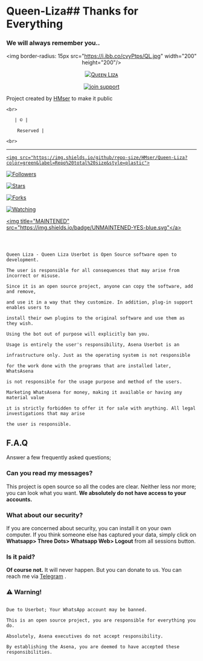 # Queen-Liza## Thanks for Everything

### We will always remember you..

<div align="center">

  <img border-radius: 15px src="https://i.ibb.co/cvyPtps/QL.jpg" width="200" height="200"/>

  <p align="center">

<a href="#"><img title="Qᴜᴇᴇɴ Lɪᴢᴀ" src="https://img.shields.io/badge/HMser-pink?colorA=%23ff0000&colorB=%23017e40&style=for-the-badge"></a>

</p>

  <p align="center">

<a href="https://chat.whatsapp.com/Eq2IZ59kFaBEp8M8Y3Nrqd"><img title="join support" src="https://img.shields.io/badge/join_support-HMser/pinkymwol?color=black&style=for-the-badge&logo=whatsapp"></a>

</p>

</div>

<p align="center">

Project created by <a href="https://github.com/HMser">HMser</a> to make it public

    <br>

       | © |

        Reserved |

    <br> 

</p>

----

  <p align="center">

  <a href="https://github.com/HMser/Queen-Liza ">

    <img src="https://img.shields.io/github/repo-size/HMser/Queen-Liza?color=green&label=Repo%20total%20size&style=plastic">

<p align="center">

<a href="https://github.com/HMser/followers"><img title="Followers" src="https://img.shields.io/github/followers/HMser?color=red&style=flat-circle"></a>

<a href="https://github.com/HMser/Pinky/stargazers/"><img title="Stars" src="https://img.shields.io/github/stars/HMser/Pinky?color=red&style=flat-square"></a>

<a href="https://github.com/HMser/Pinky/network/members"><img title="Forks" src="https://img.shields.io/github/forks/HMser/Pinky?color=red&style=flat-square"></a>

<a href="https://github.com/HMser/Pinky/watchers"><img title="Watching" src="https://img.shields.io/github/watchers/HMser/Pinky?label=Watchers&color=red&style=flat-square"></a>

<a href="#"><img title="MAINTENED" src="https://img.shields.io/badge/UNMAINTENED-YES-blue.svg"</a>

```

  

Queen Liza - Queen Liza Userbot is Open Source software open to development. 

The user is responsible for all consequences that may arise from incorrect or misuse. 

Since it is an open source project, anyone can copy the software, add and remove,

and use it in a way that they customize. In addition, plug-in support enables users to 

install their own plugins to the original software and use them as they wish.

Using the bot out of purpose will explicitly ban you.

Usage is entirely the user's responsibility, Asena Userbot is an 

infrastructure only. Just as the operating system is not responsible 

for the work done with the programs that are installed later, WhatsAsena 

is not responsible for the usage purpose and method of the users.

Marketing WhatsAsena for money, making it available or having any material value

ıt is strictly forbidden to offer it for sale with anything. All legal investigations that may arise

the user is responsible.

```

## F.A.Q

Answer a few frequently asked questions;

### Can you read my messages?

This project is open source so all the codes are clear. Neither less nor more; you can look what you want. **We absolutely do not have access to your accounts.**

### What about our security?

If you are concerned about security, you can install it on your own computer. If you think someone else has captured your data, simply click on **Whatsapp> Three Dots> Whatsapp Web> Logout** from all sessions button.

### Is it paid?

**Of course not.** It will never happen. But you can donate to us. You can reach me via [Telegram](https://t.me/fusuf) .

### ⚠️ Warning! 

```

Due to Userbot; Your WhatsApp account may be banned.

This is an open source project, you are responsible for everything you do. 

Absolutely, Asena executives do not accept responsibility.

By establishing the Asena, you are deemed to have accepted these responsibilities.

```
